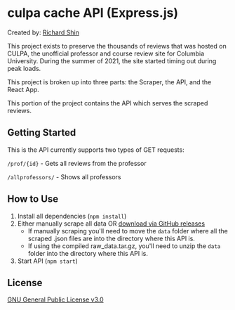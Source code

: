 # culpa cache API (Express.js)

Created by: [Richard Shin](https://www.rshin.dev/)

This project exists to preserve the thousands of reviews that was hosted on CULPA, the unofficial professor and course review site for Columbia University. During the summer of 2021, the site started timing out during peak loads.

This project is broken up into three parts: the Scraper, the API, and the React App.

This portion of the project contains the API which serves the scraped reviews. 

## Getting Started
This is the API  currently supports two types of GET requests:

`/prof/{id}` - Gets all reviews from the professor

`/allprofessors/` - Shows all professors

## How to Use
1. Install all dependencies (`npm install`)
2. Either manually scrape all data OR [download via GitHub releases](https://github.com/rshin7/culpa-cache-api/releases/download/v1.0/raw_data_v1.0.tar.gz)
    * If manually scraping you'll need to move the `data` folder where all the scraped .json files are into the directory where this API is.
    * If using the compiled raw_data.tar.gz, you'll need to unzip the `data` folder into the directory where this API is.
3. Start API (`npm start`)

## License
[GNU General Public License v3.0](https://github.com/rshin7/culpa-cache-api/blob/master/LICENSE.md)
